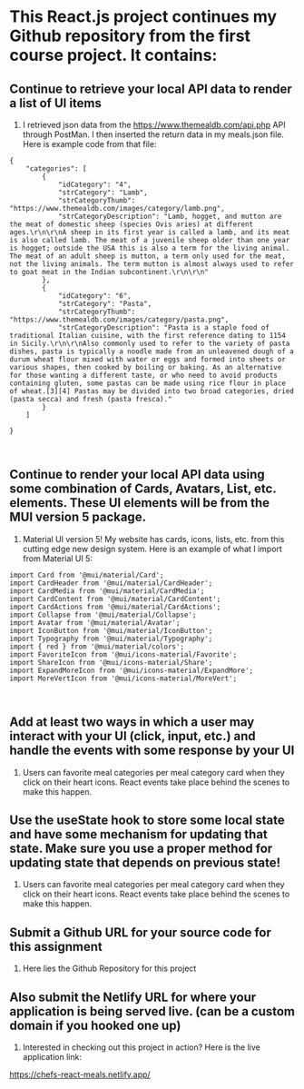 
# This React.js project continues my Github repository from the first course project. It contains: 




## Continue to retrieve your local API data to render a list of UI items

1. I retrieved json data from the https://www.themealdb.com/api.php API through PostMan. I then inserted 
the return data in my meals.json file. Here is example code from that file: 

``` 
{
    "categories": [
        {
            "idCategory": "4",
            "strCategory": "Lamb",
            "strCategoryThumb": "https://www.themealdb.com/images/category/lamb.png",
            "strCategoryDescription": "Lamb, hogget, and mutton are the meat of domestic sheep (species Ovis aries) at different ages.\r\n\r\nA sheep in its first year is called a lamb, and its meat is also called lamb. The meat of a juvenile sheep older than one year is hogget; outside the USA this is also a term for the living animal. The meat of an adult sheep is mutton, a term only used for the meat, not the living animals. The term mutton is almost always used to refer to goat meat in the Indian subcontinent.\r\n\r\n"
        },
        {
            "idCategory": "6",
            "strCategory": "Pasta",
            "strCategoryThumb": "https://www.themealdb.com/images/category/pasta.png",
            "strCategoryDescription": "Pasta is a staple food of traditional Italian cuisine, with the first reference dating to 1154 in Sicily.\r\n\r\nAlso commonly used to refer to the variety of pasta dishes, pasta is typically a noodle made from an unleavened dough of a durum wheat flour mixed with water or eggs and formed into sheets or various shapes, then cooked by boiling or baking. As an alternative for those wanting a different taste, or who need to avoid products containing gluten, some pastas can be made using rice flour in place of wheat.[3][4] Pastas may be divided into two broad categories, dried (pasta secca) and fresh (pasta fresca)."
        }
    ]

}



```


## Continue to render your local API data using some combination of Cards, Avatars, List, etc. elements. These UI elements will be from the MUI version 5 package.

1. Material UI version 5! My website has cards, icons, lists, etc. from this cutting edge new design system. Here is an example of what I import from Material UI 5: 

``` 
import Card from '@mui/material/Card';
import CardHeader from '@mui/material/CardHeader';
import CardMedia from '@mui/material/CardMedia';
import CardContent from '@mui/material/CardContent';
import CardActions from '@mui/material/CardActions';
import Collapse from '@mui/material/Collapse';
import Avatar from '@mui/material/Avatar';
import IconButton from '@mui/material/IconButton';
import Typography from '@mui/material/Typography';
import { red } from '@mui/material/colors';
import FavoriteIcon from '@mui/icons-material/Favorite';
import ShareIcon from '@mui/icons-material/Share';
import ExpandMoreIcon from '@mui/icons-material/ExpandMore';
import MoreVertIcon from '@mui/icons-material/MoreVert';



```



## Add at least two ways in which a user may interact with your UI (click, input, etc.) and handle the events with some response by your UI

1. Users can favorite meal categories per meal category card when they click on their heart icons. React events take place behind the scenes to make this happen.  


## Use the useState hook to store some local state and have some mechanism for updating that state.  Make sure you use a proper method for updating state that depends on previous state!

1. Users can favorite meal categories per meal category card when they click on their heart icons. React events take place behind the scenes to make this happen.


## Submit a Github URL for your source code for this assignment

1. Here lies the Github Repository for this project 


## Also submit the Netlify URL for where your application is being served live. (can be a custom domain if you hooked one up)

1. Interested in checking out this project in action? Here is the live application link: 


https://chefs-react-meals.netlify.app/

